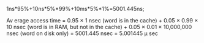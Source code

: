 1ns\*95%+10ns\*5%\*99%+10ms\*5%\*1%=5001.445ns;





Av erage access time =
0.95 × 1 nsec (word is in the cache)
\+ 0.05 × 0.99 × 10 nsec (word is in RAM, but not in the cache)
\+ 0.05 × 0.01 × 10,000,000 nsec (word on disk only)
= 5001.445 nsec
= 5.001445 μ sec
